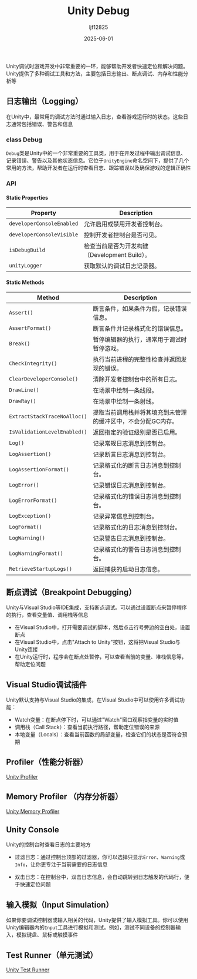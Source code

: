 ﻿---
title: "Unity Debug"
date: 2025-06-01
categories: [Note]
tags: [Unity, UnityTool]
author: "ljf12825"
summary: classDebug, Breaking Debugging, Profiler, UnityTest
---
Unity调试时游戏开发中非常重要的一环，能够帮助开发者快速定位和解决问题。Unity提供了多种调试工具和方法，主要包括日志输出、断点调试、内存和性能分析等

## 日志输出（Logging）
在Unity中，最常用的调试方法时通过输入日志，查看游戏运行时的状态。这些日志通常包括错误、警告和信息

### class Debug
`Debug`类是Unity中的一个非常重要的工具类，用于在开发过程中输出调试信息、记录错误、警告以及其他状态信息。它位于`UnityEngine`命名空间下，提供了几个常用的方法，帮助开发者在运行时查看日志、跟踪错误以及确保游戏的逻辑正确性

### API
#### Static Properties

| Property                  | Description                     |
| ------------------------- | ------------------------------- |
| `developerConsoleEnabled` | 允许启用或禁用开发者控制台。                  |
| `developerConsoleVisible` | 控制开发者控制台是否可见。                   |
| `isDebugBuild`            | 检查当前是否为开发构建（Development Build）。 |
| `unityLogger`             | 获取默认的调试日志记录器。                   |

#### Static Methods

| Method                       | Description                     |
| ---------------------------- | ------------------------------- |
| `Assert()`                   | 断言条件，如果条件为假，记录错误信息。             |
| `AssertFormat()`             | 断言条件并记录格式化的错误信息。                |
| `Break()`                    | 暂停编辑器的执行，通常用于调试时暂停游戏。           |
| `CheckIntegrity()`           | 执行当前进程的完整性检查并返回发现的错误。           |
| `ClearDeveloperConsole()`    | 清除开发者控制台中的所有日志。                 |
| `DrawLine()`                 | 在场景中绘制一条线段。                     |
| `DrawRay()`                  | 在场景中绘制一条射线。                     |
| `ExtractStackTraceNoAlloc()` | 提取当前调用栈并将其填充到未管理的缓冲区中，不会分配GC内存。 |
| `IsValidationLevelEnabled()` | 返回指定的验证级别是否已启用。                 |
| `Log()`                      | 记录常规日志消息到控制台。                   |
| `LogAssertion()`             | 记录断言日志消息到控制台。                   |
| `LogAssertionFormat()`       | 记录格式化的断言日志消息到控制台。               |
| `LogError()`                 | 记录错误日志消息到控制台。                   |
| `LogErrorFormat()`           | 记录格式化的错误日志消息到控制台。               |
| `LogException()`             | 记录异常信息到控制台。                     |
| `LogFormat()`                | 记录格式化的日志消息到控制台。                 |
| `LogWarning()`               | 记录警告日志消息到控制台。                   |
| `LogWarningFormat()`         | 记录格式化的警告日志消息到控制台。               |
| `RetrieveStartupLogs()`      | 返回捕获的启动日志信息。                    |


## 断点调试（Breakpoint Debugging）
Unity与Visual Studio等IDE集成，支持断点调试。可以通过设置断点来暂停程序的执行，查看变量值、调用栈等信息
- 在Visual Studio中，打开需要调试的脚本，然后点击行号旁边的空白处，设置断点
- 在Visual Studio中，点击"Attach to Unity"按钮，这将把Visual Studio与Unity连接
- 在Unity运行时，程序会在断点处暂停，可以查看当前的变量、堆栈信息等，帮助定位问题

## Visual Studio调试插件
Unity默认支持与Visual Studio的集成，在Visual Studio中可以使用许多调试功能：
- Watch变量：在断点停下时，可以通过"Watch"窗口观察指变量的实时值
- 调用栈（Call Stack）：查看当前执行路径，帮助定位错误的来源
- 本地变量（Locals）：查看当前函数的局部变量，检查它们的状态是否符合预期

## Profiler（性能分析器）
[Unity Profiler]({{site.baseurl}}/posts/2025-06-11-Unity-Profiler/)

## Memory Profiler （内存分析器）
[Unity Memory Profiler]({{site.baseurl}}/posts/2025-07-12-Unity-Memory-Profiler/)

## Unity Console
Unity的控制台时查看日志的主要地方

- 过滤日志：通过控制台顶部的过滤器，你可以选择只显示`Error`、`Warning`或`Info`，让你更专注于当前需要的日志信息

- 双击日志：在控制台中，双击日志信息，会自动跳转到日志触发的代码行，便于快速定位问题

## 输入模拟（Input Simulation）
如果你要调试控制器或输入相关的代码，Unity提供了输入模拟工具。你可以使用Unity编辑器内的`Input`工具进行模拟和测试。例如，测试不同设备的控制器输入，模拟键盘、鼠标或触摸事件

## Test Runner（单元测试）
[Unity Test Runner]({{site.baseurl}}/posts/2025-07-12-Unity-Test-Runner/)
